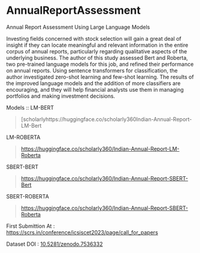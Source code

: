 # AnnualReportAssessment
Annual Report Assessment Using Large Language Models

Investing fields concerned with stock selection will gain a great deal of insight if they can locate meaningful and relevant information in the entire corpus of annual reports, particularly regarding qualitative aspects of the underlying business. The author of this study assessed Bert and Roberta, two pre-trained language models for this job, and refined their performance on annual reports. Using sentence transformers for classification, the author investigated zero-shot learning and few-shot learning. The results of the improved language models and the addition of more classifiers are encouraging, and they will help financial analysts use them in managing portfolios and making investment decisions.

Models ::
LM-BERT
> [scholarlyhttps://huggingface.co/scholarly360Indian-Annual-Report-LM-Bert

LM-ROBERTA
> https://huggingface.co/scholarly360/Indian-Annual-Report-LM-Roberta

SBERT-BERT
> https://huggingface.co/scholarly360/Indian-Annual-Report-SBERT-Bert

SBERT-ROBERTA
> https://huggingface.co/scholarly360/Indian-Annual-Report-SBERT-Roberta

First Submittion At : https://scrs.in/conference/icsiscet2023/page/call_for_papers

Dataset   DOI : [10.5281/zenodo.7536332](https://zenodo.org/record/7536332)

